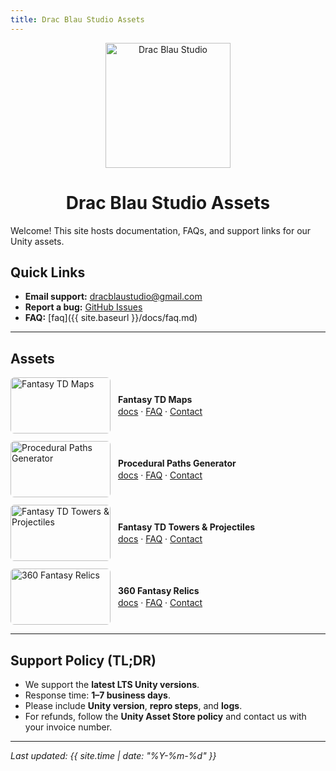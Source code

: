 ```yaml
---
title: Drac Blau Studio Assets
---
```


<p align="center">
  <img src="{{ site.baseurl }}/assets/img/logo.png" alt="Drac Blau Studio" width="200"/>
</p>

<h1 align="center">Drac Blau Studio Assets</h1>

Welcome! This site hosts documentation, FAQs, and support links for our Unity assets.

## Quick Links
- **Email support:** <a href="mailto:dracblaustudio@gmail.com">dracblaustudio@gmail.com</a>  
- **Report a bug:** <a href="https://github.com/alexmartin9/dracblaustudio-assets/issues">GitHub Issues</a>  
- **FAQ:** [faq]({{ site.baseurl }}/docs/faq.md)  

---

## Assets

<style>
  .asset-row { display:flex; align-items:center; gap:12px; margin:12px 0; }
  .asset-row img { width:160px; height:90px; object-fit:cover; border-radius:6px; }
  .asset-row .meta { line-height:1.4; }
  .asset-row .title { font-weight:700; }
</style>

<div class="asset-row">
  <img src="{{ site.baseurl }}/assets/img/fantasy_td_maps.png" alt="Fantasy TD Maps">
  <div class="meta">
    <div class="title">Fantasy TD Maps</div>
    <div>
      <a href="{{ site.baseurl }}/docs/assets/fantasy_td_maps.md">docs</a> · 
      <a href="{{ site.baseurl }}/faq.md">FAQ</a> · 
      <a href="mailto:dracblaustudio@gmail.com">Contact</a>
    </div>
  </div>
</div>

<div class="asset-row">
  <img src="{{ site.baseurl }}/assets/img/procedural_paths_generator.png" alt="Procedural Paths Generator">
  <div class="meta">
    <div class="title">Procedural Paths Generator</div>
    <div>
      <a href="{{ site.baseurl }}/assets/procedural_paths_generator.md">docs</a> · 
      <a href="{{ site.baseurl }}/faq.md">FAQ</a> · 
      <a href="mailto:dracblaustudio@gmail.com">Contact</a>
    </div>
  </div>
</div>

<div class="asset-row">
  <img src="{{ site.baseurl }}/assets/img/fantasy_td_towers_projectiles.png" alt="Fantasy TD Towers & Projectiles">
  <div class="meta">
    <div class="title">Fantasy TD Towers & Projectiles</div>
    <div>
      <a href="{{ site.baseurl }}/assets/fantasy_td_towers_projectiles.md">docs</a> · 
      <a href="{{ site.baseurl }}/faq.md">FAQ</a> · 
      <a href="mailto:dracblaustudio@gmail.com">Contact</a>
    </div>
  </div>
</div>

<div class="asset-row">
  <img src="{{ site.baseurl }}/assets/img/fantasy_relics.png" alt="360 Fantasy Relics">
  <div class="meta">
    <div class="title">360 Fantasy Relics</div>
    <div>
      <a href="{{ site.baseurl }}/assets/fantasy_relics.md">docs</a> · 
      <a href="{{ site.baseurl }}/faq.md">FAQ</a> · 
      <a href="mailto:dracblaustudio@gmail.com">Contact</a>
    </div>
  </div>
</div>

---

## Support Policy (TL;DR)
- We support the **latest LTS Unity versions**.  
- Response time: **1–7 business days**.  
- Please include **Unity version**, **repro steps**, and **logs**.  
- For refunds, follow the **Unity Asset Store policy** and contact us with your invoice number.  

---

_Last updated: {{ site.time | date: "%Y-%m-%d" }}_
